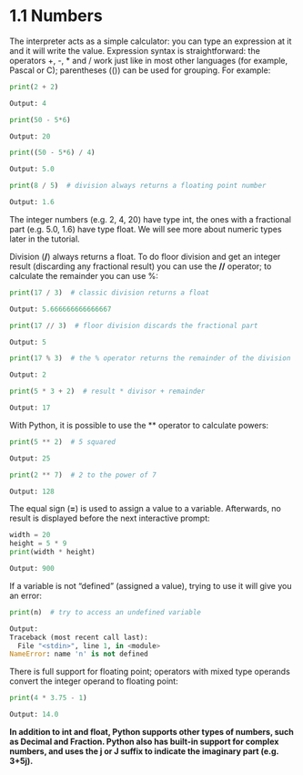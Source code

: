 # 1.1 Numbers

The interpreter acts as a simple calculator: you can type an expression at it and it will write the value. Expression syntax is straightforward: the operators +, -, * and / work just like in most other languages (for example, Pascal or C); parentheses (()) can be used for grouping. For example:
```python
print(2 + 2)

Output: 4
```
```python
print(50 - 5*6)

Output: 20
```
```python
print((50 - 5*6) / 4)

Output: 5.0
```
```python
print(8 / 5)  # division always returns a floating point number

Output: 1.6
```

The integer numbers (e.g. 2, 4, 20) have type int, the ones with a fractional part (e.g. 5.0, 1.6) have type float. We will see more about numeric types later in the tutorial.



Division (**/**) always returns a float. To do floor division and get an integer result (discarding any fractional result) you can use the **//** operator; to calculate the remainder you can use %:
```python
print(17 / 3)  # classic division returns a float

Output: 5.666666666666667
```
```python
print(17 // 3)  # floor division discards the fractional part

Output: 5
```
```python
print(17 % 3)  # the % operator returns the remainder of the division

Output: 2
```
```python
print(5 * 3 + 2)  # result * divisor + remainder

Output: 17
```


With Python, it is possible to use the ** operator to calculate powers:
```python
print(5 ** 2)  # 5 squared

Output: 25
```
```python
print(2 ** 7)  # 2 to the power of 7

Output: 128
```


The equal sign (**=**) is used to assign a value to a variable. Afterwards, no result is displayed before the next interactive prompt:
```python
width = 20
height = 5 * 9
print(width * height)

Output: 900
```


If a variable is not “defined” (assigned a value), trying to use it will give you an error:
```python
print(n)  # try to access an undefined variable

Output:
Traceback (most recent call last):
  File "<stdin>", line 1, in <module>
NameError: name 'n' is not defined
```


There is full support for floating point; operators with mixed type operands convert the integer operand to floating point:
```python
print(4 * 3.75 - 1)

Output: 14.0
```


**In addition to int and float, Python supports other types of numbers, such as Decimal and Fraction. Python also has built-in support for complex numbers, and uses the j or J suffix to indicate the imaginary part (e.g. 3+5j).**
